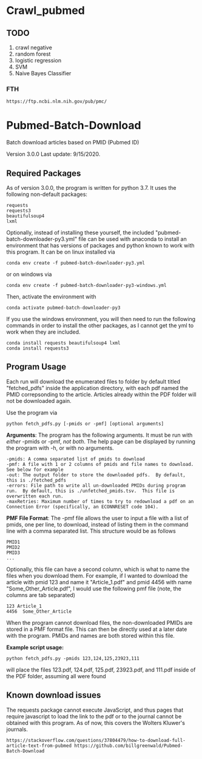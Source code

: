 # Crawl_pubmed

## TODO
1. crawl negative
2. random forest
3. logistic regression
4. SVM
5. Naive Bayes Classifier
### FTH
`https://ftp.ncbi.nlm.nih.gov/pub/pmc/`


# Pubmed-Batch-Download

Batch download articles based on PMID (Pubmed ID)

Version 3.0.0  Last update: 9/15/2020.

## Required Packages

As of version 3.0.0, the program is written for python 3.7.  It uses the following non-default packages:
```
requests
requests3
beautifulsoup4
lxml
```

Optionally, instead of installing these yourself, the included "pubmed-batch-downloader-py3.yml" file can be used with anaconda to install an environment that has versions of packages and python known to work with this program.  It can be on linux installed via
```
conda env create -f pubmed-batch-downloader-py3.yml
```
or on windows via 
```
conda env create -f pubmed-batch-downloader-py3-windows.yml
```

Then, activate the environment with

```
conda activate pubmed-batch-downloader-py3
```
If you use the windows environment, you will then need to run the following commands in order to install the other packages, as I cannot get the yml to work when they are included.
```
conda install requests beautifulsoup4 lxml
conda install requests3
```

## Program Usage

Each run will download the enumerated files to folder by default titled "fetched_pdfs" inside the application directory, with each pdf named the PMID correpsonding to the article.  Articles already within the PDF folder will not be downloaded again.

Use the program via 
```
python fetch_pdfs.py [-pmids or -pmf] [optional arguments]
```

**Arguments**:
The program has the following arguments.  It must be run with *either* -pmids or -pmf, *not both*.  The help page can be displayed by running the program with -h, or with no arguments.
```
-pmids: A comma separated list of pmids to download
-pmf: A file with 1 or 2 columns of pmids and file names to download.  See below for example
-out: The output folder to store the downloaded pdfs.  By default, this is ./fetched_pdfs
-errors: File path to write all un-downloaded PMIDs during program run.  By default, this is ./unfetched_pmids.tsv.  This file is overwritten each run.
-maxRetries: Maximum number of times to try to redownload a pdf on an Connection Error (specifically, an ECONNRESET code 104).
```

**PMF File Format**:
The -pmf file allows the user to input a file with a list of pmids, one per line, to download, instead of listing them in the command line with a comma separated list.  This structure would be as follows
```
PMID1
PMID2
PMID3
...
```

Optionally, this file can have a second column, which is what to name the files when you download them.  For example, if I wanted to download the article with pmid 123 and name it "Article_1.pdf" and pmid 4456 with name "Some_Other_Article.pdf", I would use the following pmf file (note, the columns are tab separated)
```
123 Article_1
4456  Some_Other_Article
```

When the program cannot download files, the non-downloaded PMIDs are stored in a PMF format file.  This can then be directly used at a later date with the program.  PMIDs and names are both stored within this file.

**Example script usage:**

```
python fetch_pdfs.py -pmids 123,124,125,23923,111
```
will place the files 123.pdf, 124.pdf, 125.pdf, 23923.pdf, and 111.pdf inside of the PDF folder, assuming all were found

## Known download issues

The requests package cannot execute JavaScript, and thus pages that require javascript to load the link to the pdf or to the journal cannot be obtained with this program.  As of now, this covers the Wolters Kluwer's journals.

`https://stackoverflow.com/questions/37804479/how-to-download-full-article-text-from-pubmed
https://github.com/billgreenwald/Pubmed-Batch-Download`
